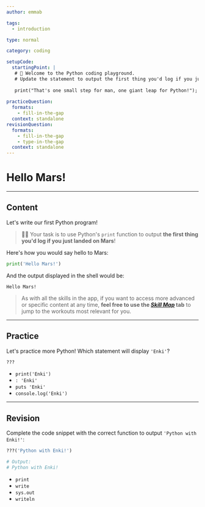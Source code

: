 ```yaml
---
author: emmab

tags:
  - introduction

type: normal

category: coding

setupCode:
  startingPoint: |
   # 👋 Welcome to the Python coding playground.
   # Update the statement to output the first thing you'd log if you just landed on Mars!
   
   print("That's one small step for man, one giant leap for Python!");
   
practiceQuestion:
  formats:
    - fill-in-the-gap
  context: standalone
revisionQuestion:
  formats:
    - fill-in-the-gap
    - type-in-the-gap
  context: standalone
---
```


# Hello Mars!

---

## Content

Let's write our first Python program!

> 👩‍💻 Your task is to use Python's `print` function to output **the first thing you'd log if you just landed on Mars**!

Here's how you would say hello to Mars:

```py
print('Hello Mars!')
```

And the output displayed in the shell would be:

```plain-text
Hello Mars!
```

> As with all the skills in the app, if you want to access more advanced or specific content at any time, **feel free to use the [*Skill Map*](https://enki.com/skill/selection) tab** to jump to the workouts most relevant for you.

---

## Practice

Let's practice more Python! Which statement will display `'Enki'`?

```python
???
```

- `print('Enki')`
- `: 'Enki'`
- `puts 'Enki'`
- `console.log('Enki')`


---

## Revision

Complete the code snippet with the correct function to output `'Python with Enki!'`:

```python
???('Python with Enki!')

# Output:
# Python with Enki!
```

- `print`
- `write`
- `sys.out`
- `writeln`
 
